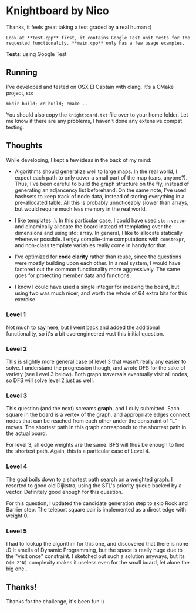 # Knightboard by Nico

Thanks, it feels great taking a test graded by a real human :)

```
Look at **test.cpp** first, it contains Google Test unit tests for the requested functionality. **main.cpp** only has a few usage examples.
```

**Tests**: using Google Test

## Running

I've developed and tested on OSX El Captain with clang. It's a CMake project, so:

``
mkdir build; cd build; cmake ..
``

You should also copy the `knightboard.txt` file over to your home folder. Let me know if there are any problems, I haven't done any extensive compat testing.

## Thoughts

While developing, I kept a few ideas in the back of my mind:

- Algorithms should generalize well to large maps. In the real world, I expect each path to only cover a small part of the map (cars, anyone?). Thus, I've been careful to build the graph structure on the fly, instead of generating an adjancency list beforehand. On the same note, I've used hashsets to keep track of node data, instead of storing everything in a pre-allocated table. All this is probably unnoticeably slower than arrays, but would require much less memory in the real world.

- I like templates :). In this particular case, I could have used `std::vector` and dinamically allocate the board instead of templating over the dimensions and using std::array. In general, I like to allocate statically whenever possible. I enjoy compile-time computations with `constexpr`, and non-class template variables really come in handy for that.

- I've optimized for **code clarity** rather than reuse, since the questions were mostly building upon each other. In a real system, I would have factored out the common functionality more aggressively. The same goes for protecting member data and functions.

- I know I could have used a single integer for indexing the board, but using two was much nicer, and worth the whole of 64 extra bits for this exercise.

### Level 1

Not much to say here, but I went back and added the additional functionality, so it's a bit overengineered w.r.t this initial question.

### Level 2

This is slightly more general case of level 3 that wasn't really any easier to solve. I understand the progression though, and wrote DFS for the sake of variety (see Level 3 below). Both graph traversals eventually visit all nodes, so DFS will solve level 2 just as well.

### Level 3

This question (and the next) screams **graph**, and I duly submitted. Each square in the board is a vertex of the graph, and appropriate edges connect nodes that can be reached from each other under the constraint of "L" moves. The shortest path in this graph corresponds to the shortest path in the actual board.

For level 3, all edge weights are the same. BFS will thus be enough to find the shortest path. Again, this is a particular case of Level 4.

### Level 4

The goal boils down to a shortest path search on a weighted graph. I resorted to good old Dijkstra, using the STL's priority queue backed by a vector. Definitely good enough for this question.

For this question, I updated the candidate generation step to skip Rock and Barrier step. The teleport square pair is implemented as a direct edge with weight 0.

### Level 5

I had to lookup the algorithm for this one, and discovered that there is none :D It smells of Dynamic Programming, but the space is really huge due to the "visit once" constraint. I sketched out such a solution anyways, but its `O(N 2^N)` complexity makes it useless even for the small board, let alone the big one..

## Thanks!

Thanks for the challenge, it's been fun :) 
